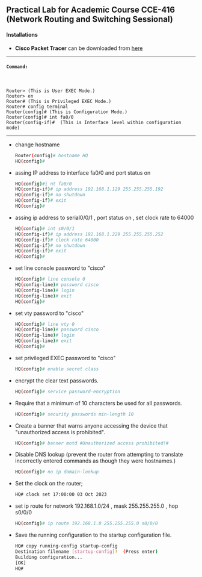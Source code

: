 ## Practical Lab for Academic Course CCE-416 (Network Routing and Switching Sessional)

#### Installations

* **Cisco Packet Tracer** can be downloaded from [here](https://www.netacad.com/portal/resources/packet-tracer)
<hr/>


#### `Command:`
<br/>


```
Router> (This is User EXEC Mode.)
Router> en
Router# (This is Privileged EXEC Mode.)
Router# config terminal
Router(config)# (This is Configuration Mode.)
Router(config)# int fa0/0
Router(config-if)#	(This is Interface level within configuration mode)
```
<hr/>

* change hostname
    ```bash
    Router(config)# hostname HQ
    HQ(config)#
    ```
* assing IP address to interface fa0/0 and port status on
    ```bash
    HQ(config)#i nt fa0/0
    HQ(config-if)# ip address 192.168.1.129 255.255.255.192
    HQ(config-if)# no shutdown
    HQ(config-if)# exit
    HQ(config)#
    ```

* assing ip address to serial0/0/1 , port status on , set clock rate to 64000
    ```bash
    HQ(config)# int s0/0/1
    HQ(config-if)# ip address 192.168.1.229 255.255.255.252
    HQ(config-if)# clock rate 64000
    HQ(config-if)# no shutdown 
    HQ(config-if)# exit
    HQ(config)#
    ```


* set line console password to "cisco"
    ```bash
    HQ(config)# line console 0
    HQ(config-line)# password cisco
    HQ(config-line)# login
    HQ(config-line)# exit
    HQ(config)#
    ```

* set vty password to "cisco"
    ```bash
    HQ(config)# line vty 0
    HQ(config-line)# password cisco
    HQ(config-line)# login
    HQ(config-line)# exit
    HQ(config)#
    ```

* set privileged EXEC password to "cisco"
    ```bash
    HQ(config)# enable secret class
    ```

* encrypt the clear text passwords.
    ```bash
    HQ(config)# service password-encryption
    ```

* Require that a minimum of 10 characters be used for all passwords.
    ```bash
    HQ(config)# security passwords min-length 10
    ```

* Create a banner that warns anyone accessing the device that "unauthorized access is prohibited".
    ```bash
    HQ(config)# banner motd #Unauthorized access prohibited!#
    ```

* Disable DNS lookup (prevent the router from attempting to translate incorrectly entered commands as though they were hostnames.)
    ```bash
    HQ(config)# no ip domain-lookup
    ```

* Set the clock on the router;
    ```bash
    HQ# clock set 17:00:00 03 Oct 2023
    ```


* set ip route for network 192.168.1.0/24 , mask 255.255.255.0 , hop s0/0/0
    ```bash
    HQ(config)# ip route 192.168.1.0 255.255.255.0 s0/0/0
    ```

* Save the running configuration to the startup configuration file.
    ```bash
    HQ# copy running-config startup-config
    Destination filename [startup-config]?  (Press enter)
    Building configuration...
    [OK]
    HQ#
    ```